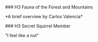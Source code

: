 \### H3 Fauna of the Forest and Mountains

\*A brief overview by Carlos Valencia\*



\### H3 Secret Squirrel Member

"I feel like a nut"





